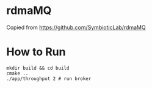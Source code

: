 # rdmaMQ
Copied from https://github.com/SymbioticLab/rdmaMQ

# How to Run
```
mkdir build && cd build
cmake ..
./app/throughput 2 # run broker
```